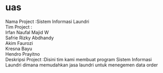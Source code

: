 # uas
Nama Project :Sistem Informasi Laundri
<br>Tim Project  :
<br>Irfan Naufal Majid W
<br>Safrie Rizky Abdhandy
<br>Akim Faurozi
<br>Kresna Bayu
<br>Hendro Prayitno
<br>Deskripsi Project :Disini tim kami membuat program Sistem Informasi Laundri dimana memudahkan jasa laundri untuk menegemen data order
